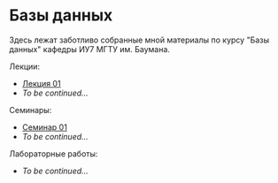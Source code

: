 # Базы данных

Здесь лежат заботливо собранные мной материалы по курсу "Базы данных" кафедры
ИУ7 МГТУ им. Баумана.

Лекции:

- [Лекция 01](theory/lec-01.md)
- _To be continued..._

Семинары:

- [Семинар 01](theory/sem-01.md)
- _To be continued..._

Лабораторные работы:

- _To be continued..._
